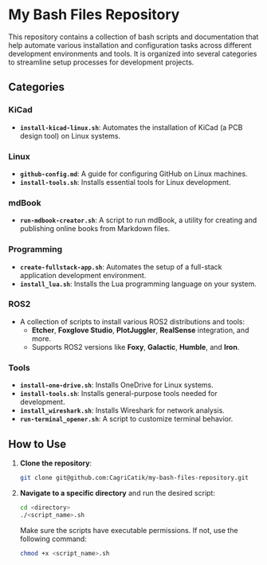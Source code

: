 # My Bash Files Repository

This repository contains a collection of bash scripts and documentation that help automate various installation and configuration tasks across different development environments and tools. It is organized into several categories to streamline setup processes for development projects.

## Categories

### KiCad
- **`install-kicad-linux.sh`**: Automates the installation of KiCad (a PCB design tool) on Linux systems.

### Linux
- **`github-config.md`**: A guide for configuring GitHub on Linux machines.
- **`install-tools.sh`**: Installs essential tools for Linux development.

### mdBook
- **`run-mdbook-creator.sh`**: A script to run mdBook, a utility for creating and publishing online books from Markdown files.

### Programming
- **`create-fullstack-app.sh`**: Automates the setup of a full-stack application development environment.
- **`install_lua.sh`**: Installs the Lua programming language on your system.

### ROS2
- A collection of scripts to install various ROS2 distributions and tools:
  - **Etcher**, **Foxglove Studio**, **PlotJuggler**, **RealSense** integration, and more.
  - Supports ROS2 versions like **Foxy**, **Galactic**, **Humble**, and **Iron**.

### Tools
- **`install-one-drive.sh`**: Installs OneDrive for Linux systems.
- **`install-tools.sh`**: Installs general-purpose tools needed for development.
- **`install_wireshark.sh`**: Installs Wireshark for network analysis.
- **`run-terminal_opener.sh`**: A script to customize terminal behavior.

## How to Use

1. **Clone the repository**:

   ```bash
   git clone git@github.com:CagriCatik/my-bash-files-repository.git
   ```

2. **Navigate to a specific directory** and run the desired script:

   ```bash
   cd <directory>
   ./<script_name>.sh
   ```

   Make sure the scripts have executable permissions. If not, use the following command:

   ```bash
   chmod +x <script_name>.sh
   ```
